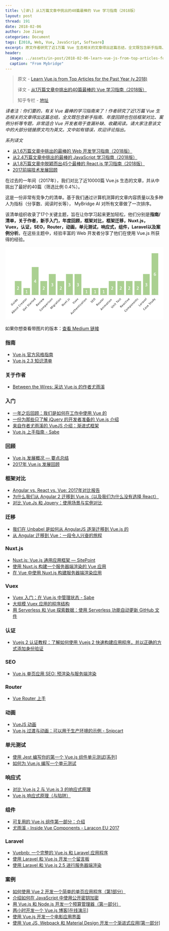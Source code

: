 ```yaml
---
title: \[译\] 从1万篇文章中挑出的40篇最棒的 Vue 学习指南（2018版）
layout: post
thread: 191
date: 2018-02-06
author: Joe Jiang
categories: Document
tags: [2018, Web, Vue, JavaScript, Software]
excerpt: 原文作者研究了近1万篇 Vue 生态相关的文章得出这篇总结，全文既包含新手指南、年度回顾也包括框架对比、案例分析等专题，非常适合 Vue 开发者用于查漏补缺、收藏阅读。
header:
  image: ../assets/in-post/2018-02-06-learn-vue-js-from-top-articles-for-the-past-year-v-2018-teaser.png
  caption: "From Mybridge"
---
```


> 原文 - [Learn Vue.js from Top Articles for the Past Year (v.2018)](https://github.com/Mybridge/learn-vue.js)
> 
> 译文 - [从1万篇文章中挑出的40篇最棒的 Vue 学习指南（2018版）](https://hijiangtao.github.io/2018/02/06/2018-02-06-learn-vue-js-from-top-articles-for-the-past-year-v-2018/)
>
> 知乎专栏 - [地址](https://zhuanlan.zhihu.com/p/33642051)

*译者注：你们要的，有关 Vue 最棒的学习指南来了！作者研究了近1万篇 Vue 生态相关的文章得出这篇总结，全文既包含新手指南、年度回顾也包括框架对比、案例分析等专题，非常适合 Vue 开发者用于查漏补缺、收藏阅读。请大家注意该文中的大部分链接原文均为英文。文中如有错误，欢迎评论指出。*

*系列译文*

* [从1.6万篇文章中挑出的最棒的 Web 开发学习指南（2018版）](/2018/01/31/learn-web-development-from-top-articles-of-the-year-v-2018/)
* [从2.4万篇文章中挑出的最棒的 JavaScript 学习指南（2018版）](/2018/01/25/learn-plain-javascript-from-top-tutorials-for-the-past-year-v-2018/)
* [从1.8万篇文章中脱颖而出45个最棒的 React.js 学习指南（2018版）](/2018/01/23/learn-react-js-from-top-45-tutorials-for-the-past-year-v-2018/)
* [2017前端技术发展回顾](/2017/12/18/A-Recap-of-Front-End-Development-in-2017/)

在过去的一年间（2017年），我们对比了近10000篇 Vue.js 生态的文章，并从中挑出了最好的40篇（筛选比例 0.4%）。

这是一份非常有竞争力的清单。基于我们通过计算机测算的文章内容质量以及多种人为指标（分享数、阅读时长等）， MyBridge AI 对所有文章做了一次排序。

该清单组织收录了17个关键主题，旨在让你学习起来更加轻松，他们分别是**指南/清单，关于作者，新手入门，年度回顾，框架对比，框架迁移，Nuxt.js，Vuex，认证，SEO，Router，动画，单元测试，响应式，组件，Laravel以及案例分析**。在这些主题中，经验丰富的 Web 开发者分享了他们在使用 Vue.js 所获得的经验。

![](/assets/in-post/2018-02-06-learn-vue-js-from-top-articles-for-the-past-year-v-2018-1.png )

如果你想查看带图片的版本：[查看 Medium 链接](https://goo.gl/MTnGCn)

### 指南 
* [Vue.js 官方风格指南](https://vuejs.org/v2/style-guide/?utm_source=mybridge&utm_medium=email&utm_campaign=read_more)
* [Vue.js 2.3 知识清单](https://vuejs-tips.github.io/cheatsheet?utm_source=mybridge&utm_medium=email&utm_campaign=read_more)

### 关于作者
* [Between the Wires: 采访 Vue.js 的作者尤雨溪](https://medium.freecodecamp.com/between-the-wires-an-interview-with-vue-js-creator-evan-you-e383cbf57cc4?utm_source=mybridge&utm_medium=email&utm_campaign=read_more)

### 入门
* [一年之后回顾：我们是如何在工作中使用 Vue 的](https://about.gitlab.com/2017/11/09/gitlab-vue-one-year-later?utm_source=mybridge&utm_medium=email&utm_campaign=read_more)
* [一份为那些只了解 jQuery 的开发者准备的 Vue.js 介绍](https://medium.freecodecamp.com/vue-js-introduction-for-people-who-know-just-enough-jquery-to-get-by-eab5aa193d77?utm_source=mybridge&utm_medium=email&utm_campaign=read_more)
* [来自作者尤雨溪的 VueJS 介绍：渐进式框架](https://www.youtube.com/watch?v=p2P3z7p_zTI?utm_source=mybridge&utm_medium=email&utm_campaign=read_more)
* [Vue.js 上手指南 - Sabe](https://sabe.io/tutorials/getting-started-with-vue-js?utm_source=mybridge&utm_medium=email&utm_campaign=read_more)

### 回顾
* [Vue.js 发展概况 — 要点总结](https://www.monterail.com/blog/state-of-vuejs-report-summary?utm_source=mybridge&utm_medium=email&utm_campaign=read_more)
* [2017年 Vue.js 发展回顾](https://medium.com/@kevin_peters/what-happened-to-vue-js-in-2017-aeaaa69c2c6f?utm_source=mybridge&utm_medium=email&utm_campaign=read_more)

### 框架对比
* [Angular vs. React vs. Vue: 2017年对比报告](https://medium.com/unicorn-supplies/angular-vs-react-vs-vue-a-2017-comparison-c5c52d620176?utm_source=mybridge&utm_medium=email&utm_campaign=read_more)
* [为什么我们从 Angular 2 迁移到 Vue.js（以及我们为什么没有选择 React）](https://medium.com/reverdev/why-we-moved-from-angular-2-to-vue-js-and-why-we-didnt-choose-react-ef807d9f4163?utm_source=mybridge&utm_medium=email&utm_campaign=read_more)
* [对比 Vue.Js 和 Jquery：使用场景与实例对比](https://scotch.io/bar-talk/vuejs-vs-jquery-use-cases-and-comparison-with-examples?utm_source=mybridge&utm_medium=email&utm_campaign=read_more)

### 迁移
* [我们在 Unbabel 是如何从 AngularJS 逐渐迁移到 Vue.js 的](https://medium.com/unbabel-dev/progressively-migrating-from-angularjs-to-vue-js-at-unbabel-581eb4ae022d?utm_source=mybridge&utm_medium=email&utm_campaign=read_more)
* [从 Angular 迁移到 Vue：一段令人兴奋的旅程](https://dev.to/hemantisme/moving-from-angular-to-vue--a-vuetiful-journey?utm_source=mybridge&utm_medium=email&utm_campaign=read_more)

### Nuxt.js
* [Nuxt.js: Vue.js 通用应用框架 — SitePoint](https://www.sitepoint.com/nuxt-js-universal-vue-js?utm_source=mybridge&utm_medium=email&utm_campaign=read_more)
* [使用 Nuxt.js 构建一个服务器端渲染的 Vue 应用](https://scotch.io/tutorials/build-a-server-side-rendered-vue-app-with-nuxtjs#comments-section?utm_source=mybridge&utm_medium=email&utm_campaign=read_more)
* [在 Vue 中使用 Nuxt.js 构建服务器端渲染应用](https://blog.logrocket.com/building-server-rendered-apps-in-vue-using-nuxt-js-c12c6c253274?utm_source=mybridge&utm_medium=email&utm_campaign=read_more)

### Vuex
* [Vuex 入门：在 Vue.js 中管理状态 - Sabe](https://sabe.io/tutorials/getting-started-with-vuex?utm_source=mybridge&utm_medium=email&utm_campaign=read_more)
* [大规模 Vuex 应用的程序结构](https://medium.com/3yourmind/large-scale-vuex-application-structures-651e44863e2f?utm_source=mybridge&utm_medium=email&utm_campaign=read_more)
* [用 Serverless 和 Vue 探索数据：使用 Serverless 功能自动更新 GitHub 文件](https://css-tricks.com/exploring-data-with-serverless-and-vue-part-i?utm_source=mybridge&utm_medium=email&utm_campaign=read_more)

### 认证
* [Vuejs 2 认证教程：了解如何使用 Vuejs 2 快速构建应用程序，并以正确的方式添加身份验证](https://auth0.com/blog/vuejs2-authentication-tutorial?utm_source=mybridge&utm_medium=email&utm_campaign=read_more)

### SEO
* [Vue.js 单页应用 SEO: 预渲染与服务端渲染](https://www.youtube.com/watch?v=HWDcSRHBC9M?utm_source=mybridge&utm_medium=email&utm_campaign=read_more)

### Router
* [Vue Router 上手](https://scotch.io/tutorials/getting-started-with-vue-router#comments-section?utm_source=mybridge&utm_medium=email&utm_campaign=read_more)


### 动画 
* [VueJS 动画](https://www.youtube.com/watch?v=Vp37fWKOlV4?utm_source=mybridge&utm_medium=email&utm_campaign=read_more)
* [Vue.js 过渡与动画：可以用于生产环境的示例 - Snipcart](https://snipcart.com/blog/vuejs-transitions-animations?utm_source=mybridge&utm_medium=email&utm_campaign=read_more)

### 单元测试
* [使用 Jest 编写你的第一个 Vue.js 组件单元测试[系列]](http://alexjoverm.github.io/2017/08/21/Write-the-first-Vue-js-Component-Unit-Test-in-Jest?utm_source=mybridge&utm_medium=email&utm_campaign=read_more)
* [如何为 Vue.js 编写一个单元测试](https://scotch.io/tutorials/how-to-write-a-unit-test-for-vuejs#comments-section?utm_source=mybridge&utm_medium=email&utm_campaign=read_more)

### 响应式
* [对比 Vue.js 2 与 Vue.js 3 的响应式原理](https://blog.cloudboost.io/reactivity-in-vue-js-2-vs-vue-js-3-dcdd0728dcdf?utm_source=mybridge&utm_medium=email&utm_campaign=read_more)
* [Vue.js 响应式原理（与陷阱）](https://medium.com/js-dojo/reactivity-in-vue-js-and-its-pitfalls-de07a29c9407?utm_source=mybridge&utm_medium=email&utm_campaign=read_more)

### 组件
* [可复用的 Vue.js 组件第一部分：介绍](https://designhammer.com/blog/reusable-vuejs-components-part-1-introduction?utm_source=mybridge&utm_medium=email&utm_campaign=read_more)
* [尤雨溪 - Inside Vue Components - Laracon EU 2017](https://www.youtube.com/watch?v=wZN_FtZRYC8?utm_source=mybridge&utm_medium=email&utm_campaign=read_more)

### Laravel
* [Vuebnb: 一个完整的 Vue.js 和 Laravel 应用程序](https://vuejsdevelopers.com/2017/11/20/vuebnb-full-stack-laravel?utm_source=mybridge&utm_medium=email&utm_campaign=read_more)
* [使用 Laravel 和 Vue.js 开发一个留言板](https://scotch.io/tutorials/build-a-guestbook-with-laravel-and-vuejs?utm_source=mybridge&utm_medium=email&utm_campaign=read_more)
* [使用 Laravel 和 Vue.js 2.5 进行服务器端渲染](https://vuejsdevelopers.com/2017/11/06/vue-js-laravel-server-side-rendering?utm_source=mybridge&utm_medium=email&utm_campaign=read_more)

### 案例
* [如何使用 Vue 2 开发一个简单的单页应用程序（第1部分）](https://scotch.io/tutorials/how-to-build-a-simple-single-page-application-using-vue-2-part-1#comments-section?utm_source=mybridge&utm_medium=email&utm_campaign=read_more)
* [介绍如何在 JavaScript 中使用公开密钥加密](https://blog.patricktriest.com/building-an-encrypted-messenger-with-javascript?utm_source=mybridge&utm_medium=email&utm_campaign=read_more)
* [用 Vue.js 和 Node.js 开发一个预算管理器（第一部分）](https://codeburst.io/building-a-budget-manager-with-vue-js-and-node-js-part-i-f3d7311822a8?utm_source=mybridge&utm_medium=email&utm_campaign=read_more)
* [两小时开发一个 Vue.js 博客[在线演示]](https://snipcart.com/blog/vuejs-blog-demo?utm_source=mybridge&utm_medium=email&utm_campaign=read_more)
* [使用 Vue.js 开发一个电影应用界面](https://hackernoon.com/building-a-movie-app-interface-with-vue-js-cdc8aeb5db0b?utm_source=mybridge&utm_medium=email&utm_campaign=read_more)
* [使用 Vue JS, Webpack 和 Material Design 开发一个渐进式应用[第一部分]](https://blog.sicara.com/a-progressive-web-application-with-vue-js-webpack-material-design-part-1-c243e2e6e402?utm_source=mybridge&utm_medium=email&utm_campaign=read_more)

